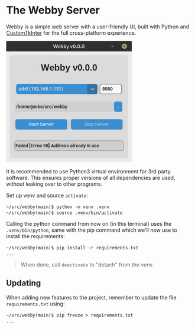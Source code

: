 # The Webby Server

Webby is a simple web server with a user-friendly UI, built with Python
and [CustomTkInter][1] for the full cross-platform experience.

![](screenshot.png)

It is recommended to use Python3 virtual environment for 3rd party
software.  This ensures proper versions of all dependencies are used,
without leaking over to other programs.

Set up venv and source `activate`:

```
~/src/webby(main)$ python -m venv .venv
~/src/webby(main)$ source .venv/bin/activate
```

Calling the <cmd>python</cmd> command from now on (in this terminal)
uses the `.venv/bin/python`, same with the <cmd>pip</cmd> command which
we'll now use to install the requirements:

```
~/src/webby(main)$ pip install -r requirements.txt
...
```

> When done, call `deactivate` to "detach" from the venv.

## Updating

When adding new features to the project, remember to update the file
`requirements.txt` using:

```
~/src/webby(main)$ pip freeze > requirements.txt
...
```

[1]: https://customtkinter.tomschimansky.com/

